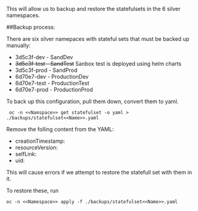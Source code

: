 This will allow us to backup and restore the statefulsets in the 6 silver namespaces.

##Backup process:

There are six silver namepaces with stateful sets that must be backed up manually:

 - 3d5c3f-dev - SandDev
 - ~~3d5c3f-test - SandTest~~ Sanbox test is deployed using helm charts
 - 3d5c3f-prod - SandProd
 - 6d70e7-dev - ProductionDev
 - 6d70e7-test - ProductionTest
 - 6d70e7-prod - ProductionProd

To back up this configuration, pull them down, convert them to yaml.

```
 oc -n <<Namspace>> get statefulset -o yaml > ./backups/statefulset<<Name>>.yaml
```

Remove the folling content from the YAML:

- creationTimestamp:
- resourceVersion:
- selfLink:
- uid:

This will cause errors if we attempt to restore the statefull set with them in it.


To restore these, run

```
oc -n <<Namespace>> apply -f ./backups/statefulset<<Name>>.yaml
```
